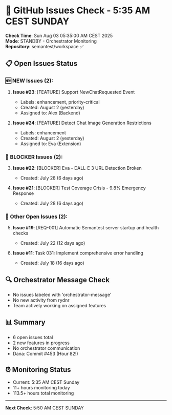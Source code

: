 # 🐙 GitHub Issues Check - 5:35 AM CEST SUNDAY

**Check Time**: Sun Aug 03 05:35:00 AM CEST 2025  
**Mode**: STANDBY - Orchestrator Monitoring  
**Repository**: semantest/workspace ✅

## 📋 Open Issues Status

### 🆕 NEW Issues (2):
1. **Issue #23**: [FEATURE] Support NewChatRequested Event
   - Labels: enhancement, priority-critical
   - Created: August 2 (yesterday)
   - Assigned to: Alex (Backend)
   
2. **Issue #24**: [FEATURE] Detect Chat Image Generation Restrictions
   - Labels: enhancement
   - Created: August 2 (yesterday)
   - Assigned to: Eva (Extension)

### 🚨 BLOCKER Issues (2):
3. **Issue #22**: [BLOCKER] Eva - DALL-E 3 URL Detection Broken
   - Created: July 28 (6 days ago)
   
4. **Issue #21**: [BLOCKER] Test Coverage Crisis - 9.8% Emergency Response  
   - Created: July 28 (6 days ago)

### 📌 Other Open Issues (2):
5. **Issue #19**: [REQ-001] Automatic Semantest server startup and health checks
   - Created: July 22 (12 days ago)
   
6. **Issue #11**: Task 031: Implement comprehensive error handling
   - Created: July 18 (16 days ago)

## 🔍 Orchestrator Message Check
- No issues labeled with 'orchestrator-message'
- No new activity from rydnr
- Team actively working on assigned features

## 📊 Summary
- 6 open issues total
- 2 new features in progress
- No orchestrator communication
- Dana: Commit #453 (Hour 82!)

## ⏰ Monitoring Status
- Current: 5:35 AM CEST Sunday
- 11+ hours monitoring today
- 113.5+ hours total monitoring

---

**Next Check**: 5:50 AM CEST SUNDAY